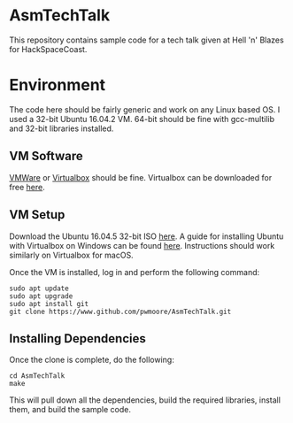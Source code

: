 # AsmTechTalk

This repository contains sample code for a tech talk given at Hell 'n' Blazes for HackSpaceCoast.

# Environment

The code here should be fairly generic and work on any Linux based OS. I used a 32-bit Ubuntu 16.04.2 VM. 64-bit should be fine with gcc-multilib
and 32-bit libraries installed.

## VM Software

[VMWare](https://www.vmware.com) or [Virtualbox](https://www.virtualbox.org) should be fine. Virtualbox can be downloaded for free [here](https://www.virtualbox.org/wiki/Downloads). 

## VM Setup

Download the Ubuntu 16.04.5 32-bit ISO [here](http://releases.ubuntu.com/16.04/ubuntu-16.04.5-desktop-i386.iso). A guide for installing Ubuntu with Virtualbox on Windows can be found [here](https://www.lifewire.com/run-ubuntu-within-windows-virtualbox-2202098). Instructions should work similarly on Virtualbox for macOS. 

Once the VM is installed, log in and perform the following command: 

```
sudo apt update
sudo apt upgrade
sudo apt install git
git clone https://www.github.com/pwmoore/AsmTechTalk.git
```

## Installing Dependencies
Once the clone is complete, do the following:

```
cd AsmTechTalk
make
```

This will pull down all the dependencies, build the required libraries, install them, and build the sample code. 

